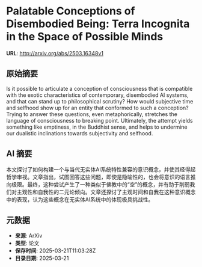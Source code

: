 # Palatable Conceptions of Disembodied Being: Terra Incognita in the Space of Possible Minds

**URL**: http://arxiv.org/abs/2503.16348v1

## 原始摘要

Is it possible to articulate a conception of consciousness that is compatible
with the exotic characteristics of contemporary, disembodied AI systems, and
that can stand up to philosophical scrutiny? How would subjective time and
selfhood show up for an entity that conformed to such a conception? Trying to
answer these questions, even metaphorically, stretches the language of
consciousness to breaking point. Ultimately, the attempt yields something like
emptiness, in the Buddhist sense, and helps to undermine our dualistic
inclinations towards subjectivity and selfhood.


## AI 摘要

本文探讨了如何构建一个与当代无实体AI系统特性兼容的意识概念，并使其经得起哲学审视。文章指出，试图回答这些问题，即使是隐喻性的，也会将意识的语言推向极限。最终，这种尝试产生了一种类似于佛教中的“空”的概念，并有助于削弱我们对主观性和自我性的二元论倾向。文章还探讨了主观时间和自我在这种意识概念中的表现，认为这些概念在无实体AI系统中的体现极具挑战性。

## 元数据

- **来源**: ArXiv
- **类型**: 论文
- **保存时间**: 2025-03-21T11:03:28Z
- **目录日期**: 2025-03-21
